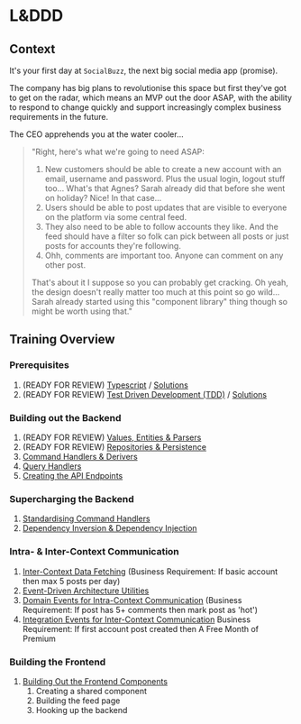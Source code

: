 # L&DDD

## Context

It's your first day at `SocialBuzz`, the next big social media app (promise).

The company has big plans to revolutionise this space but first they've got to get on the radar, which means an MVP out the door ASAP, with the ability to respond to change quickly and support increasingly complex business requirements in the future.

The CEO apprehends you at the water cooler...

> "Right, here's what we're going to need ASAP:
>
> 1. New customers should be able to create a new account with an email, username and password. Plus the usual login, logout stuff too... What's that Agnes? Sarah already did that before she went on holiday? Nice! In that case...
> 2. Users should be able to post updates that are visible to everyone on the platform via some central feed.
> 3. They also need to be able to follow accounts they like. And the feed should have a filter so folk can pick between all posts or just posts for accounts they're following.
> 4. Ohh, comments are important too. Anyone can comment on any other post.
>
> That's about it I suppose so you can probably get cracking. Oh yeah, the design doesn't really matter too much at this point so go wild... Sarah already started using this "component library" thing though so might be worth using that."

## Training Overview

### Prerequisites

1. (READY FOR REVIEW) [Typescript](https://github.com/PensionBee/l-and-ddd/tree/typescript) / [Solutions](https://github.com/PensionBee/l-and-ddd/tree/typescript-solutions)
2. (READY FOR REVIEW) [Test Driven Development (TDD)](https://github.com/PensionBee/l-and-ddd/tree/tdd) / [Solutions](https://github.com/PensionBee/l-and-ddd/tree/tdd-solutions)

### Building out the Backend

1. (READY FOR REVIEW) [Values, Entities & Parsers](https://github.com/PensionBee/l-and-ddd/tree/values-entities-and-parsers)
2. (READY FOR REVIEW) [Repositories & Persistence](https://github.com/PensionBee/l-and-ddd/tree/repositories-and-persistence)
3. [Command Handlers & Derivers](https://github.com/PensionBee/l-and-ddd/tree/command-handlers-and-derivers)
4. [Query Handlers](https://github.com/PensionBee/l-and-ddd/tree/query-handlers)
5. [Creating the API Endpoints](https://github.com/PensionBee/l-and-ddd/tree/api-endpoints)

### Supercharging the Backend

1. [Standardising Command Handlers](https://github.com/PensionBee/l-and-ddd/tree/standardising-command-handlers)
2. [Dependency Inversion & Dependency Injection](https://github.com/PensionBee/l-and-ddd/tree/dependency-inversion-injection)

### Intra- & Inter-Context Communication

1. [Inter-Context Data Fetching](https://github.com/PensionBee/l-and-ddd/tree/inter-context-data-fetching) (Business Requirement: If basic account then max 5 posts per day)
2. [Event-Driven Architecture Utilities](https://github.com/PensionBee/l-and-ddd/tree/event-driven-architecture-utils)
3. [Domain Events for Intra-Context Communication](https://github.com/PensionBee/l-and-ddd/tree/domain-events) (Business Requirement: If post has 5+ comments then mark post as 'hot')
4. [Integration Events for Inter-Context Communication](https://github.com/PensionBee/l-and-ddd/tree/integration-events)
Business Requirement: If first account post created then A Free Month of Premium

### Building the Frontend

1. [Building Out the Frontend Components](https://github.com/PensionBee/l-and-ddd/tree/building-the-frontend)
   1. Creating a shared component
   2. Building the feed page
   3. Hooking up the backend
